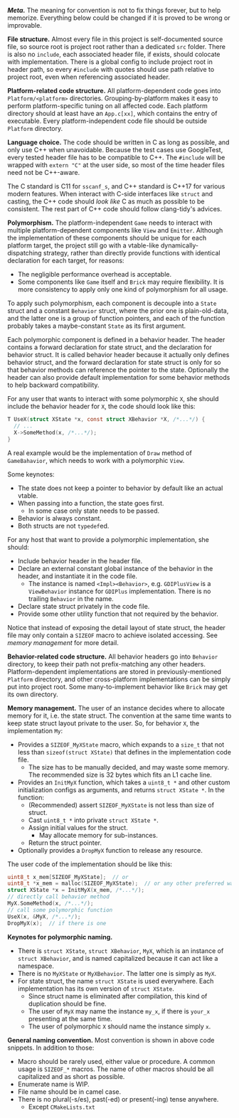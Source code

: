 ***Meta.*** The meaning for convention is not to fix things forever, but to help memorize. Everything below could be changed if it is proved to be wrong or improvable.

**File structure.** Almost every file in this project is self-documented source file, so source root is project root rather than a dedicated `src` folder. There is also no `include`, each associated header file, if exists, should colocate with implementation. There is a global config to include project root in header path, so every `#include` with quotes should use path relative to project root, even when referencing associated header.

**Platform-related code structure.** All platform-dependent code goes into `Platform/<platform>` directories. Grouping-by-platform makes it easy to perform platform-specific tuning on all affected code. Each platform directory should at least have an `App.c[xx]`, which contains the entry of executable. Every platform-independent code file should be outside `Platform` directory.

**Language choice.** The code should be written in C as long as possible, and only use C++ when unavoidable. Because the test cases use GoogleTest, every tested header file has to be compatible to C++. The `#include` will be wrapped with `extern "C"` at the user side, so most of the time header files need not be C++-aware.

The C standard is C11 for `sscanf_s`, and C++ standard is C++17 for various modern features. When interact with C-side interfaces like `struct` and casting, the C++ code should *look like* C as much as possible to be consistent. The rest part of C++ code should follow clang-tidy's advices.

**Polymorphism.** The platform-independent `Game` needs to interact with multiple platform-dependent components like `View` and `Emitter`. Although the implementation of these components should be unique for each platform target, the project still go with a vtable-like dynamically-dispatching strategy, rather than directly provide functions with identical declaration for each target, for reasons:
* The negligible performance overhead is acceptable.
* Some components like `Game` itself and `Brick` may require flexibility. It is more consistency to apply only one kind of polymorphism for all usage.

To apply such polymorphism, each component is decouple into a `State` struct and a constant `Behavior` struct, where the prior one is plain-old-data, and the latter one is a group of function pointers, and each of the function probably takes a maybe-constant `State` as its first argument. 

Each polymorphic component is defined in a behavior header. The header contains a forward declaration for state struct, and the declaration for behavior struct. It is called behavior header because it actually only defines behavior struct, and the forward declaration for state struct is only for so that behavior methods can reference the pointer to the state. Optionally the header can also provide default implementation for some behavior methods to help backward compatibility.

For any user that wants to interact with some polymorphic `X`, she should include the behavior header for `X`, the code should look like this:

```C
T UseX(struct XState *x, const struct XBehavior *X, /*...*/) {
  // ...
  X->SomeMethod(x, /*...*/);
}
```

A real example would be the implementation of `Draw` method of `GameBahavior`, which needs to work with a polymorphic `View`.

Some keynotes:
* The state does not keep a pointer to behavior by default like an actual vtable.
* When passing into a function, the state goes first.
  * In some case only state needs to be passed.
* Behavior is always constant.
* Both structs are not `typedef`ed.

For any host that want to provide a polymorphic implementation, she should:
* Include behavior header in the header file.
* Declare an external constant global instance of the behavior in the header, and instantiate it in the code file.
  * The instance is named `<Impl><Behavior>`, e.g. `GDIPlusView` is a `ViewBehavior` instance for `GDIPlus` implementation. There is no trailing `Behavior` in the name.
* Declare state struct privately in the code file.
* Provide some other utility function that not required by the behavior.

Notice that instead of exposing the detail layout of state struct, the header file may only contain a `SIZEOF` macro to achieve isolated accessing. See *memory management* for more detail.

**Behavior-related code structure.** All behavior headers go into `Behavior` directory, to keep their path not prefix-matching any other headers. Platform-dependent implementations are stored in previously-mentioned `Platform` directory, and other cross-platform implementations can be simply put into project root. Some many-to-implement behavior like `Brick` may get its own directory.

**Memory management.** The user of an instance decides where to allocate memory for it, i.e. the state struct. The convention at the same time wants to keep state struct layout private to the user. So, for behavior `X`, the implementation `My`:
* Provides a `SIZEOF_MyXState` macro, which expands to a `size_t` that not less than `sizeof(struct XState)` that defines in the implementation code file.
  * The size has to be manually decided, and may waste some memory. The recommended size is 32 bytes which fits an L1 cache line.
* Provides an `InitMyX` function, which takes a `uint8_t *` and other custom initialization configs as arguments, and returns `struct XState *`. In the function:
  * (Recommended) assert `SIZEOF_MyXState` is not less than size of struct.
  * Cast `uint8_t *` into private `struct XState *`.
  * Assign initial values for the struct.
    * May allocate memory for sub-instances.
  * Return the struct pointer.
* Optionally provides a `DropMyX` function to release any resource.

The user code of the implementation should be like this:

```C
uint8_t x_mem[SIZEOF_MyXState];  // or
uint8_t *x_mem = malloc(SIZEOF_MyXState);  // or any other preferred way
struct XState *x = InitMyX(x_mem, /*...*/);
// directly call behavior method
MyX.SomeMethod(x, /*...*/);
// call some polymorphic function
UseX(x, &MyX, /*...*/);
DropMyX(x);  // if there is one
```

**Keynotes for polymorphic naming.**
* There is `struct XState`, `struct XBehavior`, `MyX`, which is an instance of `struct XBehavior`, and is named capitalized because it can act like a namespace.
* There is no `MyXState` or `MyXBehavior`. The latter one is simply as `MyX`.
* For state struct, the name `struct XState` is used everywhere. Each implementation has its own version of `struct XState`.
  * Since struct name is eliminated after compilation, this kind of duplication should be fine.
  * The user of `MyX` may name the instance `my_x`, if there is `your_x` presenting at the same time.
  * The user of polymorphic `X` should name the instance simply `x`.

**General naming convention.** Most convention is shown in above code snippets. In addition to those:
* Macro should be rarely used, either value or procedure. A common usage is `SIZEOF_*` macros. The name of other macros should be all capitalized and as short as possible.
* Enumerate name is WIP.
* File name should be in camel case.
* There is no plural(-s/es), past(-ed) or present(-ing) tense anywhere.
  * Except `CMakeLists.txt`
